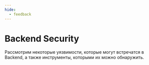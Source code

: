 ```yaml
---
hide:
  - feedback
---
```


# Backend Security

Рассмотрим некоторые уязвимости, которые могут встречатся в Backend, а также инструменты, которыми их можно обнаружить.
